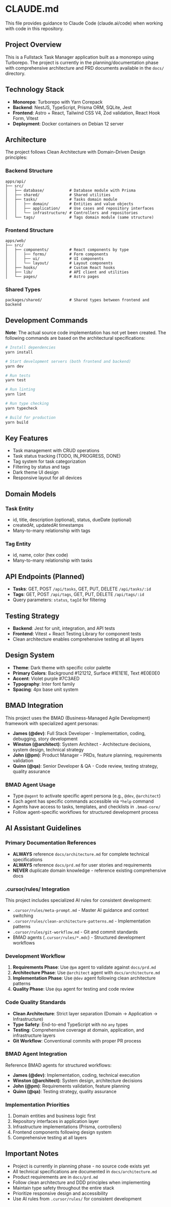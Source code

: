 # CLAUDE.md

This file provides guidance to Claude Code (claude.ai/code) when working with code in this
repository.

## Project Overview

This is a Fullstack Task Manager application built as a monorepo using Turborepo. The project is
currently in the planning/documentation phase with comprehensive architecture and PRD documents
available in the `docs/` directory.

## Technology Stack

- **Monorepo**: Turborepo with Yarn Corepack
- **Backend**: NestJS, TypeScript, Prisma ORM, SQLite, Jest
- **Frontend**: Astro + React, Tailwind CSS V4, Zod validation, React Hook Form, Vitest
- **Deployment**: Docker containers on Debian 12 server

## Architecture

The project follows Clean Architecture with Domain-Driven Design principles:

### Backend Structure

```treeview
apps/api/
├── src/
│   ├── database/           # Database module with Prisma
│   ├── shared/             # Shared utilities
│   ├── tasks/              # Tasks domain module
│   │   ├── domain/         # Entities and value objects
│   │   ├── application/    # Use cases and repository interfaces
│   │   └── infrastructure/ # Controllers and repositories
│   └── tags/               # Tags domain module (same structure)
```

### Frontend Structure

```treeview
apps/web/
├── src/
│   ├── components/         # React components by type
│   │   ├── forms/          # Form components
│   │   ├── ui/             # UI components
│   │   └── layout/         # Layout components
│   ├── hooks/              # Custom React hooks
│   ├── lib/                # API client and utilities
│   └── pages/              # Astro pages
```

### Shared Types

```treeview
packages/shared/            # Shared types between frontend and backend
```

## Development Commands

**Note**: The actual source code implementation has not yet been created. The following commands are
based on the architectural specifications:

```bash
# Install dependencies
yarn install

# Start development servers (both frontend and backend)
yarn dev

# Run tests
yarn test

# Run linting
yarn lint

# Run type checking
yarn typecheck

# Build for production
yarn build
```

## Key Features

- Task management with CRUD operations
- Task status tracking (TODO, IN_PROGRESS, DONE)
- Tag system for task categorization
- Filtering by status and tags
- Dark theme UI design
- Responsive layout for all devices

## Domain Models

### Task Entity

- id, title, description (optional), status, dueDate (optional)
- createdAt, updatedAt timestamps
- Many-to-many relationship with tags

### Tag Entity

- id, name, color (hex code)
- Many-to-many relationship with tasks

## API Endpoints (Planned)

- **Tasks**: GET, POST `/api/tasks`, GET, PUT, DELETE `/api/tasks/:id`
- **Tags**: GET, POST `/api/tags`, GET, PUT, DELETE `/api/tags/:id`
- Query parameters: `status`, `tagId` for filtering

## Testing Strategy

- **Backend**: Jest for unit, integration, and API tests
- **Frontend**: Vitest + React Testing Library for component tests
- Clean architecture enables comprehensive testing at all layers

## Design System

- **Theme**: Dark theme with specific color palette
- **Primary Colors**: Background #121212, Surface #1E1E1E, Text #E0E0E0
- **Accent**: Violet purple #7C3AED
- **Typography**: Inter font family
- **Spacing**: 4px base unit system

## BMAD Integration

This project uses the BMAD (Business-Managed Agile Development) framework with specialized agent
personas:

- **James (@dev)**: Full Stack Developer - Implementation, coding, debugging, story development
- **Winston (@architect)**: System Architect - Architecture decisions, system design, technical
  strategy
- **John (@pm)**: Product Manager - PRDs, feature planning, requirements validation
- **Quinn (@qa)**: Senior Developer & QA - Code review, testing strategy, quality assurance

### BMAD Agent Usage

- Type `@agent` to activate specific agent persona (e.g., `@dev`, `@architect`)
- Each agent has specific commands accessible via `*help` command
- Agents have access to tasks, templates, and checklists in `.bmad-core/`
- Follow agent-specific workflows for structured development process

## AI Assistant Guidelines

### Primary Documentation References

- **ALWAYS** reference `docs/architecture.md` for complete technical specifications
- **ALWAYS** reference `docs/prd.md` for user stories and requirements
- **NEVER** duplicate domain knowledge - reference existing comprehensive docs

### .cursor/rules/ Integration

This project includes specialized AI rules for consistent development:

- `.cursor/rules/meta-prompt.md` - Master AI guidance and context switching
- `.cursor/rules/clean-architecture-patterns.md` - Implementation patterns
- `.cursor/rules/git-workflow.md` - Git and commit standards
- BMAD agents (`.cursor/rules/*.mdc`) - Structured development workflows

### Development Workflow

1. **Requirements Phase**: Use `@pm` agent to validate against `docs/prd.md`
2. **Architecture Phase**: Use `@architect` agent with `docs/architecture.md`
3. **Implementation Phase**: Use `@dev` agent following clean architecture patterns
4. **Quality Phase**: Use `@qa` agent for testing and code review

### Code Quality Standards

- **Clean Architecture**: Strict layer separation (Domain → Application → Infrastructure)
- **Type Safety**: End-to-end TypeScript with no `any` types
- **Testing**: Comprehensive coverage at domain, application, and infrastructure layers
- **Git Workflow**: Conventional commits with proper PR process

### BMAD Agent Integration

Reference BMAD agents for structured workflows:

- **James (@dev)**: Implementation, coding, technical execution
- **Winston (@architect)**: System design, architecture decisions
- **John (@pm)**: Requirements validation, feature planning
- **Quinn (@qa)**: Testing strategy, quality assurance

### Implementation Priorities

1. Domain entities and business logic first
2. Repository interfaces in application layer
3. Infrastructure implementations (Prisma, controllers)
4. Frontend components following design system
5. Comprehensive testing at all layers

## Important Notes

- Project is currently in planning phase - no source code exists yet
- All technical specifications are documented in `docs/architecture.md`
- Product requirements are in `docs/prd.md`
- Follow clean architecture and DDD principles when implementing
- Maintain type safety throughout the entire stack
- Prioritize responsive design and accessibility
- Use AI rules from `.cursor/rules/` for consistent development

